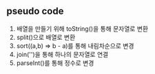 ## pseudo code
1. 배열을 만들기 위해 toString()을 통해 문자열로 변환
2. split()으로 배열로 변환
4. sort((a,b) => b - a)를 통해 내림차순으로 변경
5. join('')을 통해 하나의 문자열로 연결
6. parseInt()를 통해 정수로 변경
